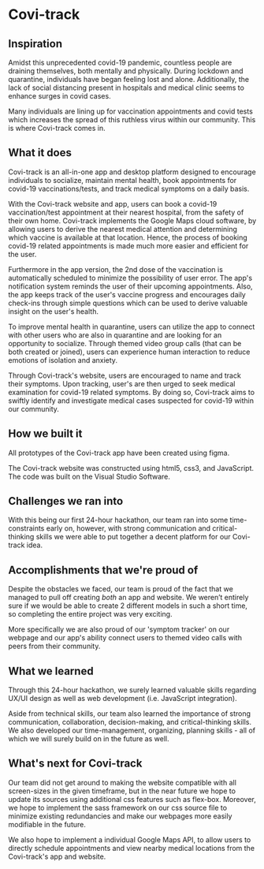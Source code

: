 # Covi-track

## Inspiration
Amidst this unprecedented covid-19 pandemic, countless people are draining themselves, both mentally and physically. During lockdown and quarantine, individuals have began feeling lost and alone. Additionally, the lack of social distancing present in hospitals and medical clinic seems to enhance surges in covid cases.

Many individuals are lining up for vaccination appointments and covid tests which increases the spread of this ruthless virus within our community. This is where Covi-track comes in.

## What it does
Covi-track is an all-in-one app and desktop platform designed to encourage individuals to socialize, maintain mental health, book appointments for covid-19 vaccinations/tests, and track medical symptoms on a daily basis.

With the Covi-track website and app, users can book a covid-19 vaccination/test appointment at their nearest hospital, from the safety of their own home. Covi-track implements the Google Maps cloud software, by allowing users to derive the nearest medical attention and determining which vaccine is available at that location. Hence, the process of booking covid-19 related appointments is made much more easier and efficient for the user.

Furthermore in the app version, the 2nd dose of the vaccination is automatically scheduled to minimize the possibility of user error. The app's notification system reminds the user of their upcoming appointments. Also, the app keeps track of the user's vaccine progress and encourages daily check-ins through simple questions which can be used to derive valuable insight on the user's health.

To improve mental health in quarantine, users can utilize the app to connect with other users who are also in quarantine and are looking for an opportunity to socialize. Through themed video group calls (that can be both created or joined), users can experience human interaction to reduce emotions of isolation and anxiety.

Through Covi-track's website, users are encouraged to name and track their symptoms. Upon tracking, user's are then urged to seek medical examination for covid-19 related symptoms. By doing so, Covi-track aims to swiftly identify and investigate medical cases suspected for covid-19 within our community.

## How we built it
All prototypes of the Covi-track app have been created using figma.

The Covi-track website was constructed using html5, css3, and JavaScript. The code was built on the Visual Studio Software.

## Challenges we ran into
With this being our first 24-hour hackathon, our team ran into some time-constraints early on, however, with strong communication and critical-thinking skills we were able to put together a decent platform for our Covi-track idea.

## Accomplishments that we're proud of
Despite the obstacles we faced, our team is proud of the fact that we managed to pull off creating _both_ an app and website. We weren’t entirely sure if we would be able to create 2 different models in such a short time, so completing the entire project was very exciting.

More specifically we are also proud of our 'symptom tracker' on our webpage and our app's ability connect users to themed video calls with peers from their community.

## What we learned
Through this 24-hour hackathon, we surely learned valuable skills regarding UX/UI design as well as web development (i.e. JavaScript integration).

Aside from technical skills, our team also learned the importance of strong communication, collaboration, decision-making, and critical-thinking skills. We also developed our time-management, organizing, planning skills - all of which we will surely build on in the future as well.

## What's next for Covi-track
Our team did not get around to making the website compatible with all screen-sizes in the given timeframe, but in the near future we hope to update its sources using additional css features such as flex-box. Moreover, we hope to implement the sass framework on our css source file to minimize existing redundancies and make our webpages more easily modifiable in the future.

We also hope to implement a individual Google Maps API, to allow users to directly schedule appointments and view nearby medical locations from the Covi-track's app and website.
